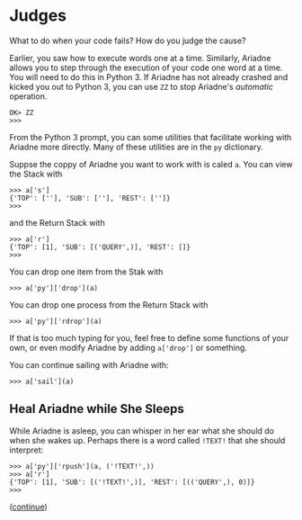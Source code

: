 # Judges

What to do when your code fails? How do you judge the cause?

Earlier, you saw how to execute words one at a time.
Similarly, Ariadne allows you to step through the execution of your code one word at a time.
You will need to do this in Python 3.
If Ariadne has not already crashed and kicked you out to Python 3, you can use `ZZ` to stop Ariadne's _automatic_ operation.

    OK> ZZ
    >>>
   
From the Python 3 prompt, you can some utilities that facilitate working with Ariadne more directly.
Many of these utilities are in the `py` dictionary.

Suppse the coppy of Ariadne you want to work with is caled `a`.
You can view the Stack with

    >>> a['s']
    {'TOP': [''], 'SUB': [''], 'REST': ['']}
    >>>
    
and the Return Stack with
    
    >>> a['r']
    {'TOP': [1], 'SUB': [('QUERY',)], 'REST': []}
    >>>
    
You can drop one item from the Stak with

    >>> a['py']['drop'](a)
    
You can drop one process from the Return Stack with

    >>> a['py']['rdrop'](a)
    
If that is too much typing for you, feel free to define some functions of your own, or even modify Ariadne by adding `a['drop']` or something.

You can continue sailing with Ariadne with:

    >>> a['sail'](a)

## Heal Ariadne while She Sleeps

While Ariadne is asleep, you can whisper in her ear what she should do when she wakes up.
Perhaps there is a word called `!TEXT!` that she should interpret:

    >>> a['py']['rpush'](a, ('!TEXT!',))
    >>> a['r']
    {'TOP': [1], 'SUB': [('!TEXT!',)], 'REST': [(('QUERY',), 0)]}
    >>>

([continue](https://github.com/dmparrishphd/Python4th/edit/master/2b/Tutorial/body8.md))
